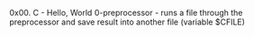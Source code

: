0x00. C - Hello, World
0-preprocessor - runs a file through the preprocessor and save result into another file (variable $CFILE)
